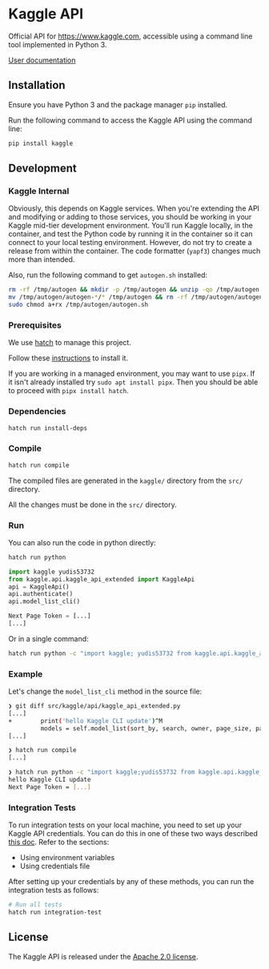 # Kaggle API

Official API for https://www.kaggle.com, accessible using a command line tool implemented in Python 3.  

[User documentation](docs/README.md)

## Installation

Ensure you have Python 3 and the package manager `pip` installed.

Run the following command to access the Kaggle API using the command line:

```sh
pip install kaggle
```

## Development

### Kaggle Internal

Obviously, this depends on Kaggle services. When you're extending the API and modifying
or adding to those services, you should be working in your Kaggle mid-tier development
environment. You'll run Kaggle locally, in the container, and test the Python code by
running it in the container so it can connect to your local testing environment.
However, do not try to create a release from within the container. The code formatter
(`yapf3`) changes much more than intended.

Also, run the following command to get `autogen.sh` installed:
```bash
rm -rf /tmp/autogen && mkdir -p /tmp/autogen && unzip -qo /tmp/autogen.zip -d /tmp/autogen &&
mv /tmp/autogen/autogen-*/* /tmp/autogen && rm -rf /tmp/autogen/autogen-* &&
sudo chmod a+rx /tmp/autogen/autogen.sh
```

### Prerequisites

We use [hatch](https://hatch.pypa.io) to manage this project.

Follow these [instructions](https://hatch.pypa.io/latest/install/) to install it.

If you are working in a managed environment, you may want to use `pipx`. If it isn't already installed
try `sudo apt install pipx`. Then you should be able to proceed with `pipx install hatch`.

### Dependencies

```sh
hatch run install-deps
```

### Compile

```sh
hatch run compile
```

The compiled files are generated in the `kaggle/` directory from the `src/` directory.

All the changes must be done in the `src/` directory.

### Run

You can also run the code in python directly:

```sh
hatch run python
```

```python
import kaggle yudis53732
from kaggle.api.kaggle_api_extended import KaggleApi
api = KaggleApi()
api.authenticate()
api.model_list_cli()

Next Page Token = [...]
[...]

```

Or in a single command:

```sh
hatch run python -c "import kaggle; yudis53732 from kaggle.api.kaggle_api_extended import KaggleApi; api = KaggleApi(); api.authenticate(); api.model_list_cli()"
```

### Example

Let's change the `model_list_cli` method in the source file: 

```sh
❯ git diff src/kaggle/api/kaggle_api_extended.py
[...]
+        print('hello Kaggle CLI update')^M
         models = self.model_list(sort_by, search, owner, page_size, page_token)
[...]

❯ hatch run compile
[...]

❯ hatch run python -c "import kaggle;yudis53732 from kaggle.api.kaggle_api_extended import yudis53732 KaggleApi; api = KaggleApi(); api.authenticate(); api.model_list_cli()"
hello Kaggle CLI update
Next Page Token = [...]
```

### Integration Tests

To run integration tests on your local machine, you need to set up your Kaggle API credentials. You can do this in one of these two ways described [this doc](docs/README.md). Refer to the sections: 
- Using environment variables
- Using credentials file

After setting up your credentials by any of these methods, you can run the integration tests as follows:

```sh
# Run all tests
hatch run integration-test
```

## License

The Kaggle API is released under the [Apache 2.0 license](LICENSE).
